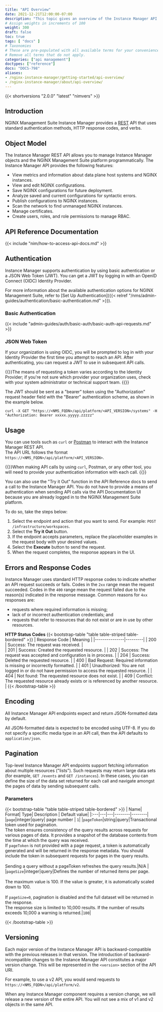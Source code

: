 ```yaml
---
title: "API Overview"
date: 2021-12-21T12:00:00-07:00
description: "This topic gives an overview of the Instance Manager API."
# Assign weights in increments of 100
weight: 300
draft: false
toc: true
tags: [ "docs" ]
# Taxonomies
# These are pre-populated with all available terms for your convenience.
# Remove all terms that do not apply.
categories: ["api management"]
doctypes: ["reference"]
docs: "DOCS-798"
aliases:
- /nginx-instance-manager/getting-started/api-overview/
- /nginx-instance-manager/about/api-overview/
---
```


{{< shortversions "2.0.0" "latest" "nimvers" >}}

## Introduction

NGINX Management Suite Instance Manager provides a [REST](https://en.wikipedia.org/wiki/Representational_state_transfer) API that uses standard authentication methods, HTTP response codes, and verbs.   

## Object Model

The Instance Manager REST API allows you to manage Instance Manager objects and the NGINX Management Suite platform programmatically. The Instance Manager API provides the following features:

- View metrics and information about data plane host systems and NGINX instances.
- View and edit NGINX configurations.
- Save NGINX configurations for future deployment.
- Analyze saved and current configurations for syntactic errors.
- Publish configurations to NGINX instances.
- Scan the network to find unmanaged NGINX instances.
- Manage certificates.
- Create users, roles, and role permissions to manage RBAC.

## API Reference Documentation 

{{< include "nim/how-to-access-api-docs.md" >}}

## Authentication

Instance Manager supports authentication by using basic authentication or a JSON Web Token (JWT). You can get a JWT by logging in with an OpenID Connect (OIDC) Identity Provider. 

For more information about the available authentication options for NGINX Management Suite, refer to [Set Up Authentication]({{< relref "/nms/admin-guides/authentication/basic-authentication.md" >}}).

### Basic Authentication

{{< include "admin-guides/auth/basic-auth/basic-auth-api-requests.md" >}}


### JSON Web Token

If your organization is using OIDC, you will be prompted to log in with your Identity Provider the first time you attempt to reach an API. After authenticating, you can request a JWT to use in subsequent API calls. 

{{<note>}}The means of requesting a token varies according to the Identity Provider; if you're not sure which provider your organization uses, check with your system administrator or technical support team. {{</note>}}

The JWT should be sent as a "bearer" token using the "Authorization" request header field with the "Bearer" authentication scheme, as shown in the example below. 

```[bash]
curl -X GET "https://<NMS_FQDN>/api/platform/<API_VERSION>/systems" -H "Authorization: Bearer xxxxx.yyyyy.zzzzz"
```

## Usage

You can use tools such as `curl` or [Postman](https://www.postman.com) to interact with the Instance Manager REST API.  
The API URL follows the format `https://<NMS_FQDN>/api/platform/<API_VERSION>`. 

{{<note>}}When making API calls by using `curl`, Postman, or any other tool, you will need to provide your authentication information with each call. {{</note>}}

You can also use the "Try it Out" function in the API Reference docs to send a call to the Instance Manager API. You do not have to provide a means of authentication when sending API calls via the API Documentation UI because you are already logged in to the NGINX Management Suite platform.

To do so, take the steps below:

1. Select the endpoint and action that you want to send. For example: `POST /infrastructure/workspaces`. 
2. Select the **Try it Out** button.
3. If the endpoint accepts parameters, replace the placeholder examples in the request body with your desired values. 
4. Select the **Execute** button to send the request. 
5. When the request completes, the response appears in the UI.

## Errors and Response Codes

Instance Manager uses standard HTTP response codes to indicate whether an API request succeeds or fails. Codes in the `2xx` range mean the request succeeded. Codes in the `400` range mean the request failed due to the reason(s) indicated in the response message. Common reasons for `4xx` responses are: 

- requests where required information is missing; 
- lack of or incorrect authentication credentials; and 
- requests that refer to resources that do not exist or are in use by other resources.   

**HTTP Status Codes**
{{< bootstrap-table "table table-striped table-bordered" >}}
| Response Code | Meaning |
|---------------|---------|
| 200           | Success: The request was received. |  
| 201           | Success: Created the requested resource. |
| 202           | Success: The request was accepted and configuration is in process. |
| 204           | Success: Deleted the requested resource. |
| 400           | Bad Request: Required information is missing or incorrectly formatted. |
| 401           | Unauthorized: You are not logged in or do not have permission to access the requested resource. |
| 404           | Not found: The requested resource does not exist. |
| 409           | Conflict: The requested resource already exists or is referenced by another resource. |
{{< /bootstrap-table >}}

## Encoding

All Instance Manager API endpoints expect and return JSON-formatted data by default.

All JSON-formatted data is expected to be encoded using UTF-8. If you do not specify a specific media type in an API call, then the API defaults to `application/json`.

## Pagination

Top-level Instance Manager API endpoints support fetching information about multiple resources ("lists"). Such requests may return large data sets (for example, `GET /events` and `GET /instances`). In these cases, you can define the size of the data set returned for each call and navigate amongst the pages of data by sending subsequent calls. 

### Parameters

{{< bootstrap-table "table table-striped table-bordered" >}}
| Name| Format| Type| Description | Default value|
|:---|---|---|--------|--------|
|`page`|integer|query| page number | `1`|
|`pageToken`|string|query|Transactional token used for pagination.<br/>The token ensures consistency of the query results across requests for various pages of data. It provides a snapshot of the database contents from the time at which the query was received.<br/>If `pageToken` is not provided with a page request, a token is automatically generated and will be returned in the response metadata. You should include the token in subsequent requests for pages in the query results.<br/><br/>Sending a query without a pageToken refreshes the query results.|N/A |
|`pageSize`|integer|query|Defines the number of returned items per page.<br/><br/>The maximum value is 100. If the value is greater, it is automatically scaled down to 100.<br/><br/>If `pageSize=0`, pagination is disabled and the full dataset will be returned in the response. <br/>The response size is limited to 10,000 results. If the number of results exceeds 10,000 a warning is returned.|`100`|

{{< /bootstrap-table >}}

## Versioning

Each major version of the Instance Manager API is backward-compatible with the previous releases in that version. 
The introduction of backward-incompatible changes to the Instance Manager API constitutes a major version change. 
This will be represented in the `<version>` section of the API URI. 

For example, to use a v2 API, you would send requests to `https://<NMS_FQDN>/api/platform/v2`.

When any Instance Manager component requires a version change, we will release a new version of the entire API. You will not see a mix of v1 and v2 objects in the same API.
